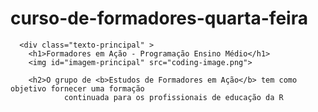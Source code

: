 # curso-de-formadores-quarta-feira




<!DOCTYPE html>
<html lang="pt" dir="ltr">
  <head>
    <meta charset="utf-8">
    <title>Nosso grupo</title>
    <link rel="stylesheet" href="style.css">
  </head>
  <body>

      <div class="texto-principal" >
        <h1>Formadores em Ação - Programação Ensino Médio</h1>
        <img id="imagem-principal" src="coding-image.png">

        <h2>O grupo de <b>Estudos de Formadores em Ação</b> tem como objetivo fornecer uma formação
                continuada para os profissionais de educação da R
